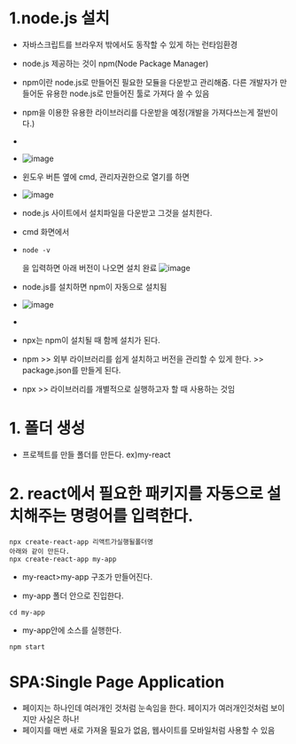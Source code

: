 # 1.node.js 설치
* 자바스크립트를 브라우저 밖에서도 동작할 수 있게 하는 런타임환경
* node.js 제공하는 것이 npm(Node Package Manager)
* npm이란 node.js로 만들어진 필요한 모듈을 다운받고 관리해줌. 다른 개발자가 만들어둔 유용한 node.js로 만들어진 툴로 가져다 쓸 수 있음
* npm을 이용한 유용한 라이브러리를 다운받을 예정(개발을 가져다쓰는게 절반이다.)
* 
* ![image](https://github.com/leegowoon/react/assets/145514701/fc6ac50d-86ae-45c7-b8ad-b856742e66df)

* 윈도우 버튼 옆에 cmd, 관리자권한으로 열기를 하면
* ![image](https://github.com/leegowoon/react/assets/145514701/319ac964-742a-4c8e-87be-6eac64f6affa)

* node.js 사이트에서 설치파일을 다운받고 그것을 설치한다.
* cmd 화면에서
* ```
  node -v
  ```
  을 입력하면 아래 버전이 나오면 설치 완료
  ![image](https://github.com/leegowoon/react/assets/145514701/537befd1-a39f-4f71-8d8f-f14725bcdb6c)
* node.js를 설치하면 npm이 자동으로 설치됨
* ![image](https://github.com/leegowoon/react/assets/145514701/e4d49c1d-0377-4ba9-9865-f159e9efd2ee)
* 
* npx는 npm이 설치될 때 함께 설치가 된다.
* npm >> 외부 라이브러리를 쉽게 설치하고 버전을 관리할 수 있게 한다. >> package.json를 만들게 된다.
* npx >> 라이브러리를 개별적으로 실행하고자 할 때 사용하는 것임

# 1. 폴더 생성
- 프로젝트를 만들 폴더를 만든다. ex)my-react
# 2. react에서 필요한 패키지를 자동으로 설치해주는 명령어를 입력한다.
```
npx create-react-app 리액트가실행될폴더명
아래와 같이 만든다.
npx create-react-app my-app
```
- my-react>my-app 구조가 만들어진다.

- my-app 폴더 안으로 진입한다.
```
cd my-app
```
- my-app안에 소스를 실행한다.
```
npm start
```

# SPA:Single Page Application
- 페이지는 하나인데 여러개인 것처럼 눈속임을 한다. 페이지가 여러개인것처럼 보이지만 사실은 하나!
- 페이지를 매번 새로 가져올 필요가 없음, 웹사이트를 모바일처럼 사용할 수 있음




